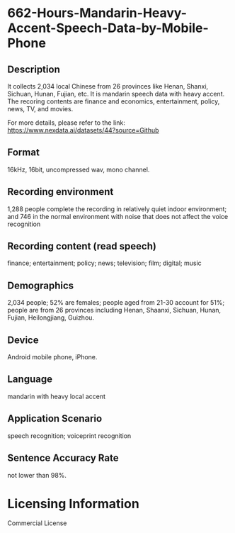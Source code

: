 # 662-Hours-Mandarin-Heavy-Accent-Speech-Data-by-Mobile-Phone


## Description
It collects 2,034 local Chinese from 26 provinces like Henan, Shanxi, Sichuan, Hunan, Fujian, etc. It is mandarin speech data with heavy accent. The recoring contents are finance and economics, entertainment, policy, news, TV, and movies.

For more details, please refer to the link: https://www.nexdata.ai/datasets/44?source=Github


## Format
16kHz, 16bit, uncompressed wav, mono channel.

## Recording environment
1,288 people complete the recording in relatively quiet indoor environment; and 746 in the normal environment with noise that does not affect the voice recognition

## Recording content (read speech)
finance; entertainment; policy; news; television; film; digital; music

## Demographics
2,034 people; 52% are females; people aged from 21-30 account for 51%; people are from 26 provinces including Henan, Shaanxi, Sichuan, Hunan, Fujian, Heilongjiang, Guizhou.

## Device
Android mobile phone, iPhone.

## Language
mandarin with heavy local accent

## Application Scenario
speech recognition;  voiceprint recognition

## Sentence Accuracy Rate
not lower than 98%.

# Licensing Information
Commercial License
